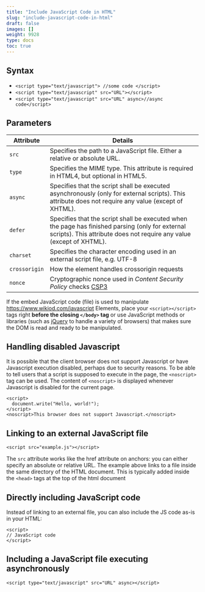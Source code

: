 ```yaml
---
title: "Include JavaScript Code in HTML"
slug: "include-javascript-code-in-html"
draft: false
images: []
weight: 9928
type: docs
toc: true
---
```


## Syntax
 - `<script type="text/javascript"> //some code </script>`
 - `<script type="text/javascript" src="URL"></script>`
 - `<script type="text/javascript" src="URL" async>//async code</script>`

## Parameters
| Attribute | Details |
| --------- | ------- |
| `src` | Specifies the path to a JavaScript file. Either a relative or absolute URL. |
| `type` | Specifies the MIME type. This attribute is required in HTML4, but optional in HTML5. |
| `async` | Specifies that the script shall be executed asynchronously (only for external scripts). This attribute does not require any value (except of XHTML). |
| `defer` | Specifies that the script shall be executed when the page has finished parsing (only for external scripts). This attribute does not require any value (except of XHTML). |
| `charset` | Specifies the character encoding used in an external script file, e.g. UTF-8 | 
| `crossorigin` | How the element handles crossorigin requests |
| `nonce` | Cryptographic nonce used in _Content Security Policy_ checks [CSP3][1] | 

[1]:https://www.w3.org/TR/CSP3/

If the embed JavaScript code (file) is used to manipulate https://www.wikiod.com/javascript Elements, place your `<script></script>` tags right **before the closing `</body>` tag** or use JavaScript methods or libraries (such as [jQuery](https://www.wikiod.com/jquery) to handle a variety of browsers) that makes sure the DOM is read and ready to be manipulated.

## Handling disabled Javascript
It is possible that the client browser does not support Javascript or have Javascript execution disabled, perhaps due to security reasons. To be able to tell users that a script is supposed to execute in the page, the `<noscript>` tag can be used. The content of `<noscript>` is displayed whenever Javascript is disabled for the current page.

    <script>
      document.write("Hello, world!");
    </script>
    <noscript>This browser does not support Javascript.</noscript>

## Linking to an external JavaScript file
    <script src="example.js"></script>
The `src` attribute works like the href attribute on anchors: you can either specify an absolute or relative URL. The example above links to a file inside the same directory of the HTML document. This is typically added inside the `<head>` tags at the top of the html document

## Directly including JavaScript code
Instead of linking to an external file, you can also include the JS code as-is in your HTML:

    <script>
    // JavaScript code
    </script>

## Including a JavaScript file executing asynchronously
    <script type="text/javascript" src="URL" async></script>

